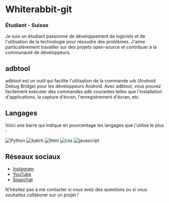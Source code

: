 # Whiterabbit-git

### Étudiant - Suisse

Je suis un étudiant passionné de développement de logiciels et de l'utilisation de la technologie pour résoudre des problèmes. J'aime particulièrement travailler sur des projets open-source et contribuer à la communauté de développeurs.

## adbtool

adbtool est un outil qui facilite l'utilisation de la commande `adb` (Android Debug Bridge) pour les développeurs Android. Avec adbtool, vous pouvez facilement exécuter des commandes adb courantes telles que l'installation d'applications, la capture d'écran, l'enregistrement d'écran, etc.

## Langages

Voici une barre qui indique en pourcentage les langages que j'utilise le plus :

![Python](https://progress-bar.dev/70?title=Python&width=200&color=orange)
![batch](https://progress-bar.dev/15?title=batch&width=200&color=blue)
![html](https://progress-bar.dev/5?title=html&width=200&color=red)
![css](https://progress-bar.dev/5?title=css&width=200&color=green)
![javascript](https://progress-bar.dev/5?title=javascript&width=200&color=pink)

## Réseaux sociaux

* [Instagram](https://www.instagram.com/whiterabbit-git/)
* [YouTube](https://www.youtube.com/channel/UCxjqh1xH-Wn7ZDMzXoWdumw)
* [Snapchat](https://www.snapchat.com/add/whiterabbit-git)

N'hésitez pas à me contacter si vous avez des questions ou si vous souhaitez collaborer sur un projet !

